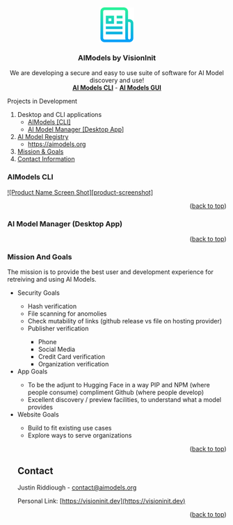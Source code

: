 <!-- Improved compatibility of back to top link: See: https://github.com/othneildrew/Best-README-Template/pull/73 -->
<a name="readme-top"></a>

<!-- PROJECT LOGO -->
<br />
<div align="center">
  <a href="https://github.com/visioninit">
    <img src="images/logo.png" alt="Logo" width="80" height="80">
  </a>

<h3 align="center">AIModels by VisionInit</h3>
  <p align="center">
    We are developing a secure and easy to use suite of software for AI Model discovery and use!
    <br />
    <a href="https://github.com/visioninit/ai-models-cli"><strong>AI Models CLI</strong></a> - 
    <a href="https://github.com/visioninit/ai-model-manager"><strong>AI Models GUI</strong></a>
  </p>
</div>

<!-- TABLE OF CONTENTS -->
  <summary>Projects in Development</summary>
  <ol>
    <li>
        Desktop and CLI applications
      <ul>
        <li><a href="#aimodels-cli">AIModels [CLI]</a></li>
        <li><a href="#ai-model-manager-desktop-app">AI Model Manager [Desktop App]</a></li>
      </ul>
    </li>
    <li>
      <a href="">AI Model Registry </a>
      <ul>
        <li><a href="#prerequisites">https://aimodels.org</a></li>
      </ul>
    </li>
    <li>
      <a href="#mission-and-goals">Mission & Goals</a>
    </li>     
    <li>
      <a href="#contact">Contact Information</a>
    </li> 
  </ol>

<!-- CLI -->
### AIModels CLI

[![Product Name Screen Shot][product-screenshot]](https://aimodels.org)

<p align="right">(<a href="#readme-top">back to top</a>)</p>

<!-- DESKTOP APP -->
### AI Model Manager (Desktop App)

<p align="center>
<img width=600 src="https://user-images.githubusercontent.com/654993/201464617-0e7a4b97-e2b5-45c5-a4d6-69d37345248e.png">
</p>

<p align="right">(<a href="#readme-top">back to top</a>)</p>

<!-- Mission and Goals -->
### Mission And Goals

The mission is to provide the best user and development experience for retreiving and using AI Models. 

<ul>
  <li>Security Goals</li>
  <ul>
    <li>Hash verification</li>
    <li>File scanning for anomolies</li>
    <li>Check mutability of links (github release vs file on hosting provider)
    <li>Publisher verification</li>
    <ul>
      <li>Phone</li>
      <li>Social Media</li>
      <li>Credit Card verification</li>
      <li>Organization verification</li>
    </ul>
  </ul>
  <li>App Goals</li>
  <ul>
    <li>To be the adjunt to Hugging Face in a way PIP and NPM (where people consume) compliment Github (where people develop)</li>
    <li>Excellent discovery / preview facilities, to understand what a model provides</li>
  </ul>
  <li>Website Goals</li>
  <ul>
    <li>Build to fit existing use cases</li>
    <li>Explore ways to serve organizations</li>
</ul>

<p align="right">(<a href="#readme-top">back to top</a>)</p>



<!-- CONTACT -->
## Contact

Justin Riddiough - contact@aimodels.org

Personal Link: [https://visioninit.dev](https://visioninit.dev)

<p align="right">(<a href="#readme-top">back to top</a>)</p>
